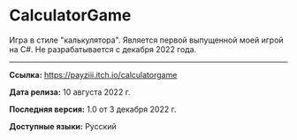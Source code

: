 # CalculatorGame
Игра в стиле "калькулятора". Является первой выпущенной моей игрой на C#. Не разрабатывается с декабря 2022 года.

------------------------------------------------------------------------------

**Ссылка:** https://payziii.itch.io/calculatorgame

**Дата релиза:** 10 августа 2022 г.

**Последняя версия:** 1.0 от 3 декабря 2022 г.

**Доступные языки:** Русский

